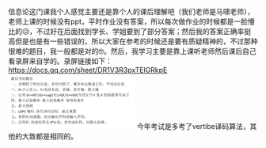 信息论这门课我个人感觉主要还是靠个人的课后理解吧（我们老师是马啸老师），老师上课的时候没有ppt，平时作业没有答案，所以每次做作业的时候都是一脸懵比的😥，不过好在后面找到学长、学姐要到了部分答案；然后我的答案正确率挺高但是也是有一些错误的，所以大家在参考的时候还是要有质疑精神的，不过那种很难的题目，我一般都是对的🤓。然后，我学习主要是靠上课听老师然后课后自己看录屏来自学的。录屏链接如下：https://docs.qq.com/sheet/DR1V3R3pxTElGRkpE
<img src="大三上/Picture/1.png" style="zoom: 25%;" />
今年考试是多考了vertibe译码算法，其他的大致都是相同的。
